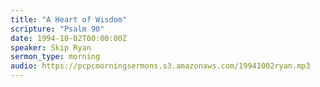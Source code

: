 ```yaml
---
title: "A Heart of Wisdom"
scripture: "Psalm 90"
date: 1994-10-02T00:00:00Z
speaker: Skip Ryan
sermon_type: morning
audio: https://pcpcmorningsermons.s3.amazonaws.com/19941002ryan.mp3 
---
```



